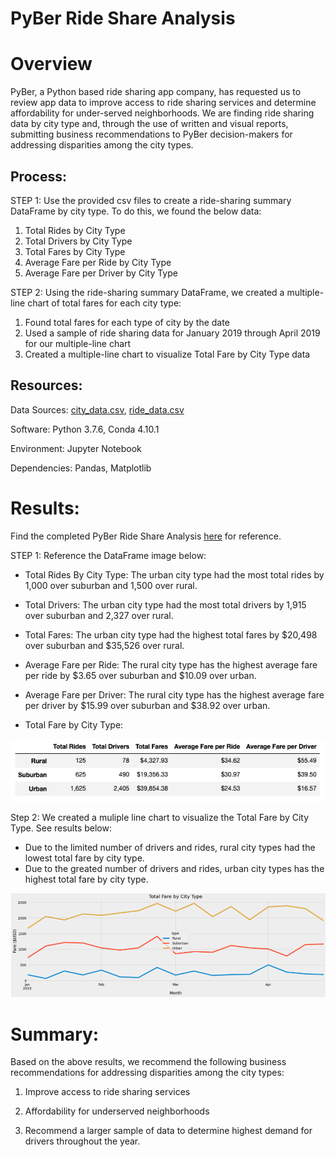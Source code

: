 # PyBer Ride Share Analysis

# Overview

PyBer, a Python based ride sharing app company, has requested us to review app data to improve access to ride sharing services and determine affordability for under-served neighborhoods. We are finding ride sharing data by city type and, through the use of written and visual reports, submitting business recommendations to PyBer decision-makers for addressing disparities among the city types.


## Process:
STEP 1: Use the provided csv files to create a ride-sharing summary DataFrame by city type. To do this, we found the below data: 
1. Total Rides by City Type
2. Total Drivers by City Type
3. Total Fares by City Type
4. Average Fare per Ride by City Type
5. Average Fare per Driver by City Type

STEP 2: Using the ride-sharing summary DataFrame, we created a multiple-line chart of total fares for each city type: 
1. Found total fares for each type of city by the date
2. Used a sample of ride sharing data for January 2019 through April 2019 for our multiple-line chart
3. Created a multiple-line chart to visualize Total Fare by City Type data


## Resources:
Data Sources: [city_data.csv](https://github.com/corispade/PyBer_Analysis/blob/main/Resources/city_data.csv), [ride_data.csv](https://github.com/corispade/PyBer_Analysis/blob/main/Resources/ride_data.csv)

Software: Python 3.7.6, Conda 4.10.1

Environment: Jupyter Notebook

Dependencies: Pandas, Matplotlib


# Results:

Find the completed PyBer Ride Share Analysis [here](http://localhost:8889/notebooks/PyBer_Analysis/PyBer_Challenge.ipynb) for reference.

STEP 1: Reference the DataFrame image below: 

  * Total Rides By City Type: The urban city type had the most total rides by 1,000 over suburban and 1,500 over rural. 

  * Total Drivers: The urban city type had the most total drivers by 1,915 over suburban and 2,327 over rural. 

  * Total Fares: The urban city type had the highest total fares by $20,498 over suburban and $35,526 over rural. 

  * Average Fare per Ride: The rural city type has the highest average fare per ride by $3.65 over suburban and $10.09 over urban.

  * Average Fare per Driver: The rural city type has the highest average fare per driver by $15.99 over suburban and $38.92 over urban.

  * Total Fare by City Type: 

![summary](https://github.com/corispade/PyBer_Analysis/blob/main/Analysis/Summary_dataframe.png)


Step 2: We created a muliple line chart to visualize the Total Fare by City Type. See results below:

   * Due to the limited number of drivers and rides, rural city types had the lowest total fare by city type.
   * Due to the greated number of drivers and rides, urban city types has the highest total fare by city type. 

![line_chart](https://github.com/corispade/PyBer_Analysis/blob/main/Analysis/PyBer_fare_summary.png)


# Summary:
Based on the above results, we recommend the following business recommendations for addressing disparities among the city types:

1. Improve access to ride sharing services

2. Affordability for underserved neighborhoods

3. Recommend a larger sample of data to determine highest demand for drivers throughout the year. 
